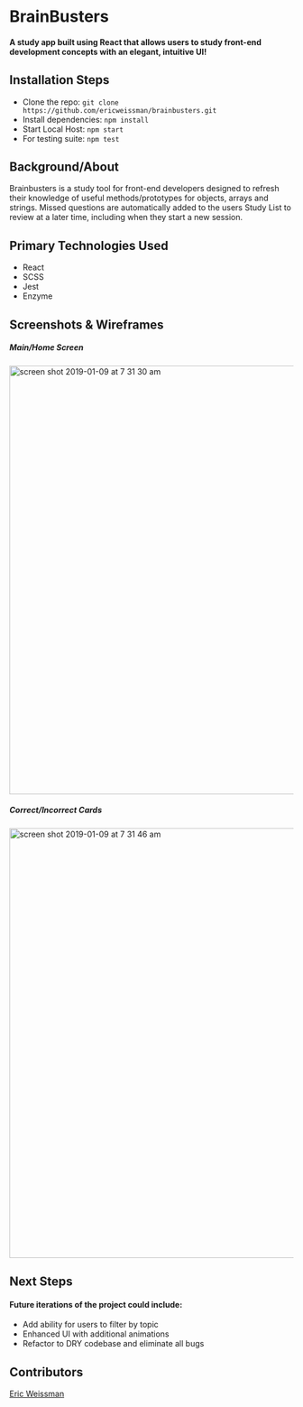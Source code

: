 # BrainBusters
#### A study app built using React that allows users to study front-end development concepts with an elegant, intuitive UI!

## Installation Steps
- Clone the repo: ```git clone https://github.com/ericweissman/brainbusters.git```
- Install dependencies: ```npm install```
- Start Local Host: ```npm start```
- For testing suite: ```npm test```

## Background/About
Brainbusters is a study tool for front-end developers designed to refresh their knowledge of useful methods/prototypes for objects, arrays and strings. Missed questions are automatically added to the users Study List to review at a later time, including when they start a new session. 

## Primary Technologies Used
- React
- SCSS
- Jest
- Enzyme

## Screenshots & Wireframes


##### Main/Home Screen
<img width="760" alt="screen shot 2019-01-09 at 7 31 30 am" src="https://user-images.githubusercontent.com/20710327/50905723-b3b38700-13e0-11e9-9293-16db7ca69661.png">

##### Correct/Incorrect Cards
<img width="762" alt="screen shot 2019-01-09 at 7 31 46 am" src="https://user-images.githubusercontent.com/20710327/50905757-c4fc9380-13e0-11e9-89af-14137b20dcd0.png">

## Next Steps
#### Future iterations of the project could include:
- Add ability for users to filter by topic
- Enhanced UI with additional animations
- Refactor to DRY codebase and eliminate all bugs

## Contributors
[Eric Weissman](https://github.com/ericweissman)
